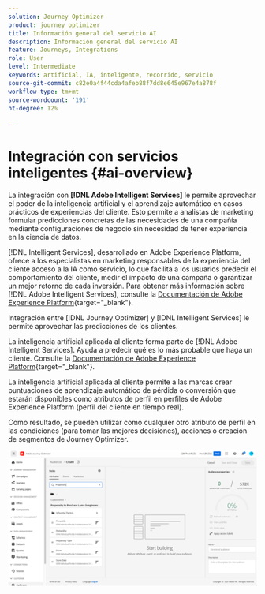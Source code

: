 ```yaml
---
solution: Journey Optimizer
product: journey optimizer
title: Información general del servicio AI
description: Información general del servicio AI
feature: Journeys, Integrations
role: User
level: Intermediate
keywords: artificial, IA, inteligente, recorrido, servicio
source-git-commit: c82e0a4f44cda4afeb88f7dd8e645e967e4a878f
workflow-type: tm+mt
source-wordcount: '191'
ht-degree: 12%

---
```


# Integración con servicios inteligentes {#ai-overview}

La integración con **[!DNL Adobe Intelligent Services]** le permite aprovechar el poder de la inteligencia artificial y el aprendizaje automático en casos prácticos de experiencias del cliente. Esto permite a analistas de marketing formular predicciones concretas de las necesidades de una compañía mediante configuraciones de negocio sin necesidad de tener experiencia en la ciencia de datos.

[!DNL Intelligent Services], desarrollado en Adobe Experience Platform, ofrece a los especialistas en marketing responsables de la experiencia del cliente acceso a la IA como servicio, lo que facilita a los usuarios predecir el comportamiento del cliente, medir el impacto de una campaña o garantizar un mejor retorno de cada inversión. Para obtener más información sobre [!DNL Adobe Intelligent Services], consulte la [Documentación de Adobe Experience Platform](https://experienceleague.adobe.com/docs/experience-platform/intelligent-services/home.html){target="_blank"}.

Integración entre [!DNL Journey Optimizer] y [!DNL Intelligent Services] le permite aprovechar las predicciones de los clientes.

La inteligencia artificial aplicada al cliente forma parte de [!DNL Adobe Intelligent Services]. Ayuda a predecir qué es lo más probable que haga un cliente. Consulte la [Documentación de Adobe Experience Platform](https://experienceleague.adobe.com/docs/experience-platform/intelligent-services/customer-ai/overview.html){target="_blank"}.

La inteligencia artificial aplicada al cliente permite a las marcas crear puntuaciones de aprendizaje automático de pérdida o conversión que estarán disponibles como atributos de perfil en perfiles de Adobe Experience Platform (perfil del cliente en tiempo real).

Como resultado, se pueden utilizar como cualquier otro atributo de perfil en las condiciones (para tomar las mejores decisiones), acciones o creación de segmentos de Journey Optimizer.

![](assets/customer-ai.png)

